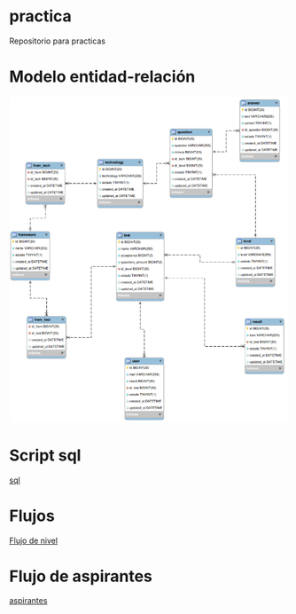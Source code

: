 # practica
Repositorio para practicas

# Modelo entidad-relación
![This is an image](./ER.png)

# Script sql
[sql](./dbpracticas.sql)


# Flujos
[Flujo de nivel](./WF_practicas.pdf)

# Flujo de aspirantes
[aspirantes](./WF_practicas_usuario.pdf)

